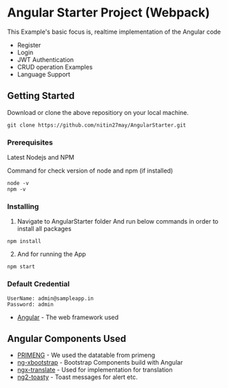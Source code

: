 # Angular Starter Project (Webpack)

This Example's basic focus is, realtime implementation of the Angular code

* Register
* Login
* JWT Authentication
* CRUD operation Examples
* Language Support 


## Getting Started

Download or clone the above repositiory on your local machine.
```
git clone https://github.com/nitin27may/AngularStarter.git
```

### Prerequisites

Latest Nodejs  and NPM

Command for check version of node and npm (if installed)
```
node -v 
npm -v
```

### Installing

1. Navigate to AngularStarter folder And run below commands in order to install all packages

```
npm install
```

2. And for running the App

```
npm start
```
### Default Credential
```
UserName: admin@sampleapp.in
Password: admin
```

* [Angular](https://angular.io/) - The web framework used


## Angular Components Used

* [PRIMENG](https://www.primefaces.org/primeng/#/) - We used the datatable from primeng
* [ng-xbootstrap](http://valor-software.com/ngx-bootstrap/#/) - Bootstrap Components build with Angular
* [ngx-translate](https://github.com/ngx-translate/core/) - Used for implementation for translation
* [ng2-toasty](https://github.com/akserg/ng2-toasty/) - Toast messages for alert etc.
